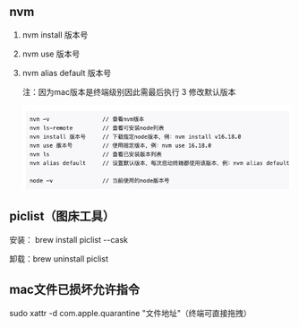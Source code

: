 ## nvm

1. nvm install 版本号

2. nvm use 版本号

3. nvm alias default 版本号

   注：因为mac版本是终端级别因此需最后执行 3 修改默认版本

   ![image-20240424142304844](https://raw.githubusercontent.com/xujiuran/upload-img/main/img/image-20240424142304844.png)

## piclist（图床工具）

安装： brew install piclist --cask

卸载：brew uninstall piclist

## mac文件已损坏允许指令

sudo xattr -d com.apple.quarantine "文件地址"（终端可直接拖拽）